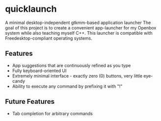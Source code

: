 quicklaunch
===========

A minimal desktop-independent gtkmm-based application launcher
The goal of this project is to create a convenient app-launcher for my Openbox system while also teaching myself C++. This launcher is compatible with Freedesktop-compliant operating systems.

Features
--------
+ App suggestions that are continuously refined as you type
+ Fully keyboard-oriented UI
+ Extremely minimal interface - exactly zero (0) buttons, very little eye-candy
+ Ability to execute any command by prefixing it with "!"

Future Features
---------------
+ Tab completion for arbitrary commands
